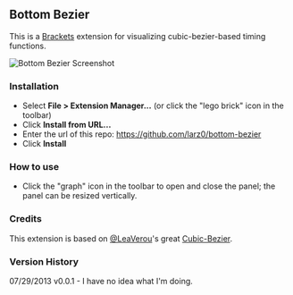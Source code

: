 ## Bottom Bezier

This is a [Brackets](http://brackets.io) extension for visualizing cubic-bezier-based timing functions.

![Bottom Bezier Screenshot](http://f.cl.ly/items/1C392N2x1v3w2j2g3s3O/bottom-bezier.png)

### Installation

* Select **File > Extension Manager...** (or click the "lego brick" icon in the toolbar)
* Click **Install from URL...**
* Enter the url of this repo: https://github.com/larz0/bottom-bezier
* Click **Install**

### How to use

* Click the "graph" icon in the toolbar to open and close the panel; the panel can be resized vertically.

### Credits

This extension is based on [@LeaVerou](https://github.com/LeaVerou)'s great [Cubic-Bezier](https://github.com/LeaVerou/cubic-bezier).

### Version History

07/29/2013 v0.0.1 - I have no idea what I'm doing.
